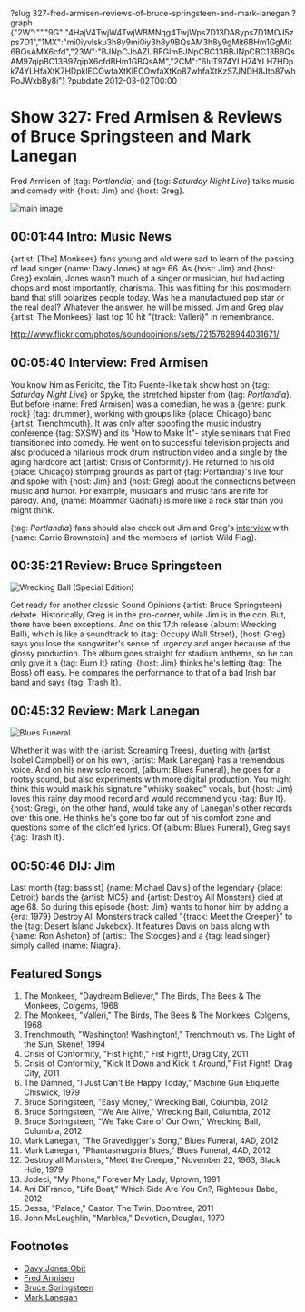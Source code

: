 ?slug 327-fred-armisen-reviews-of-bruce-springsteen-and-mark-lanegan
?graph {"2W":"","9G":"4HajV4TwjW4TwjWBMNqg4TwjWps7D13DA8yps7D1MOJ5zps7D1","1MX":"mi0iyvlsku3h8y9mi0iy3h8y9BQsAM3h8y9gMit6BHm1GgMit6BQsAMX6cfd","23W":"BJNpCJbAZUBFGlmBJNpCBC13BBJNpCBC13BBQsAM97qipBC13B97qipX6cfdBHm1GBQsAM","2CM":"6IuT974YLH74YLH7HDpk74YLHfaXtK7HDpklECOwfaXtKlECOwfaXtKo87whfaXtKzS7JNDH8Jto87whPoJWxbBy8i"}
?pubdate 2012-03-02T00:00

# Show 327: Fred Armisen & Reviews of Bruce Springsteen and Mark Lanegan
Fred Armisen of {tag: *Portlandia*} and {tag: *Saturday Night Live*} talks music and comedy with {host: Jim} and {host: Greg}.

![main image](https://static.soundopinions.org/images/2012/fredarmisen.jpg)
 
## 00:01:44 Intro: Music News
{artist: [The] Monkees} fans young and old were sad to learn of the passing of lead singer {name: Davy Jones} at age 66. As {host: Jim} and {host: Greg} explain, Jones wasn't much of a singer or musician, but had acting chops and most importantly, charisma. This was fitting for this postmodern band that still polarizes people today. Was he a manufactured pop star or the real deal? Whatever the answer, he will be missed. Jim and Greg play {artist: The Monkees}' last top 10 hit "{track: Valleri}" in remembrance.

http://www.flickr.com/photos/soundopinions/sets/72157628944031671/

## 00:05:40 Interview: Fred Armisen
You know him as Fericito, the Tito Puente-like talk show host on {tag: *Saturday Night Live*} or Spyke, the stretched hipster from {tag: *Portlandia*}. But before {name: Fred Armisen} was a comedian, he was a {genre: punk rock} {tag: drummer}, working with groups like {place: Chicago} band {artist: Trenchmouth}. It was only after spoofing the music industry conference {tag: SXSW} and its "How to Make It"- style seminars that Fred transitioned into comedy. He went on to successful television projects and also produced a hilarious mock drum instruction video and a single by the aging hardcore act {artist: Crisis of Conformity}. He returned to his old {place: Chicago} stomping grounds as part of {tag: Portlandia}'s live tour and spoke with {host: Jim} and {host: Greg} about the connections between music and humor. For example, musicians and music fans are rife for parody. And, {name: Moammar Gadhafi} is more like a rock star than you might think.

{tag: *Portlandia*} fans should also check out Jim and Greg's [interview](http://www.soundopinions.org/show/311) with {name: Carrie Brownstein} and the members of {artist: Wild Flag}.

## 00:35:21 Review: Bruce Springsteen
![Wrecking Ball (Special Edition)](https://static.soundopinions.org/assets/327/1MX0.jpg)

Get ready for another classic Sound Opinions {artist: Bruce Springsteen} debate. Historically, Greg is in the pro-corner, while Jim is in the con. But, there have been exceptions. And on this 17th release {album: Wrecking Ball}, which is like a soundtrack to {tag: Occupy Wall Street}, {host: Greg} says you lose the songwriter's sense of urgency and anger because of the glossy production. The album goes straight for stadium anthems, so he can only give it a {tag: Burn It} rating. {host: Jim} thinks he's letting {tag: The Boss} off easy. He compares the performance to that of a bad Irish bar band and says {tag: Trash It}.

## 00:45:32 Review: Mark Lanegan
![Blues Funeral](https://static.soundopinions.org/assets/327/23W0.jpg)

Whether it was with the {artist: Screaming Trees}, dueting with {artist: Isobel Campbell} or on his own, {artist: Mark Lanegan} has a tremendous voice. And on his new solo record, {album: Blues Funeral}, he goes for a rootsy sound, but also experiments with more digital production. You might think this would mask his signature "whisky soaked" vocals, but {host: Jim} loves this rainy day mood record and would recommend you {tag: Buy It}. {host: Greg}, on the other hand, would take any of Lanegan's other records over this one. He thinks he's gone too far out of his comfort zone and questions some of the clich'ed lyrics. Of {album: Blues Funeral}, Greg says {tag: Trash It}.

## 00:50:46 DIJ: Jim
Last month {tag: bassist} {name: Michael Davis} of the legendary {place: Detroit} bands the {artist: MC5} and {artist: Destroy All Monsters} died at age 68. So during this episode {host: Jim} wants to honor him by adding a {era: 1979} Destroy All Monsters track called "{track: Meet the Creeper}" to the {tag: Desert Island Jukebox}. It features Davis on bass along with {name: Ron Asheton} of {artist: The Stooges} and a {tag: lead singer} simply called {name: Niagra}.

## Featured Songs
1. The Monkees, "Daydream Believer," The Birds, The Bees & The Monkees, Colgems, 1968
2. The Monkees, "Valleri," The Birds, The Bees & The Monkees, Colgems, 1968
3. Trenchmouth, "Washington! Washington!," Trenchmouth vs. The Light of the Sun, Skene!, 1994
4. Crisis of Conformity, "Fist Fight!," Fist Fight!, Drag City, 2011
5. Crisis of Conformity, "Kick It Down and Kick It Around," Fist Fight!, Drag City, 2011
6. The Damned, "I Just Can't Be Happy Today," Machine Gun Etiquette, Chiswick, 1979
7. Bruce Springsteen, "Easy Money," Wrecking Ball, Columbia, 2012
8. Bruce Springsteen, "We Are Alive," Wrecking Ball, Columbia, 2012
9. Bruce Springsteen, "We Take Care of Our Own," Wrecking Ball, Columbia, 2012
10. Mark Lanegan, "The Gravedigger's Song," Blues Funeral, 4AD, 2012
11. Mark Lanegan, "Phantasmagoria Blues," Blues Funeral, 4AD, 2012
12. Destroy all Monsters, "Meet the Creeper," November 22, 1963, Black Hole, 1979
13. Jodeci, "My Phone," Forever My Lady, Uptown, 1991
14. Ani DiFranco, "Life Boat," Which Side Are You On?, Righteous Babe, 2012
15. Dessa, "Palace," Castor, The Twin, Doomtree, 2011
16. John McLaughlin, "Marbles," Devotion, Douglas, 1970

## Footnotes
- [Davy Jones Obit](http://www.nytimes.com/2012/03/01/arts/music/davy-jones-a-singer-in-the-monkees-dies-at-66.html)
- [Fred Armisen](http://www.fredarmisen.com/)
- [Bruce Springsteen](http://brucespringsteen.net/)
- [Mark Lanegan](http://marklanegan.com/)
